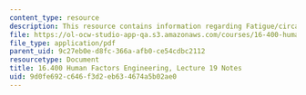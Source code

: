```yaml
---
content_type: resource
description: This resource contains information regarding Fatigue/circadian rhythms.
file: https://ol-ocw-studio-app-qa.s3.amazonaws.com/courses/16-400-human-factors-engineering-fall-2011/9d0fe692c646f3d2eb634674a5b02ae0_MIT16_400F11_lec19.pdf
file_type: application/pdf
parent_uid: 9c27eb0e-d8fc-366a-afb0-ce54cdbc2112
resourcetype: Document
title: 16.400 Human Factors Engineering, Lecture 19 Notes
uid: 9d0fe692-c646-f3d2-eb63-4674a5b02ae0
---
```

